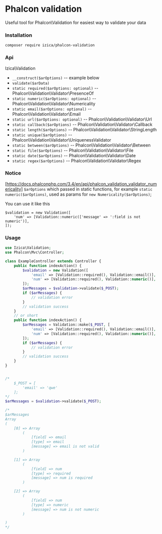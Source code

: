 # Phalcon validation

Useful tool for Phalcon\Validation for easiest way to validate your data

### Installation
```
composer require izica/phalcon-validation
```

### Api
Izica\Validation
* `__construct($arOptions)`  -- example below
* `validate($arData)`
* `static required($arOptions: optional)` -- Phalcon\Validation\Validator\PresenceOf
* `static numeric($arOptions: optional)` -- Phalcon\Validation\Validator\Numericality
* `static email($arOptions: optional)` -- Phalcon\Validation\Validator\Email
* `static url($arOptions: optional)` -- Phalcon\Validation\Validator\Url
* `static callback($arOptions)` -- Phalcon\Validation\Validator\Callback
* `static length($arOptions)` -- Phalcon\Validation\Validator\StringLength
* `static unique($arOptions)` -- Phalcon\Validation\Validator\UniquenessValidator
* `static between($arOptions)` -- Phalcon\Validation\Validator\Between
* `static file($arOptions)` -- Phalcon\Validation\Validator\File
* `static date($arOptions)` -- Phalcon\Validation\Validator\Date
* `static regex($arOptions)` -- Phalcon\Validation\Validator\Regex

### Notice
[https://docs.phalconphp.com/3.4/en/api/phalcon_validation_validator_numericality]
`$arOptions` which passed in static functions, for example `static numeric($arOptions)`,
used as params for `new Numericality($arOptions)`;

You can use it like this
```
$validation = new Validation([
    'num' => [Validation::numeric(['message' => ':field is not numeric')],
]);
```

### Usage
```php
use Izica\Validation;
use Phalcon\Mvc\Controller;

class ExampleController extends Controller {
    public function indexAction() {
        $validation = new Validation([
            'email' => [Validation::required(), Validation::email()],
            'num' => [Validation::required(), Validation::numeric()],
        ]);
        $arMessages = $validation->validate($_POST);
        if ($arMessages) {
            // validation error
        }
        // validation success
    }
    // or short
    public function indexAction() {
        $arMessages = Validation::make($_POST, [
            'email' => [Validation::required(), Validation::email()],
            'num' => [Validation::required(), Validation::numeric()],
        ]);
        if ($arMessages) {
            // validation error
        }
        // validation success
    }
}
```


```php

/*
    $_POST = [
        'email' => 'qwe'
    ];
*/
$arMessages = $validation->validate($_POST);

/* 
$arMessages
Array
(
    [0] => Array
        (
            [field] => email
            [type] => email
            [message] => email is not valid
        )

    [1] => Array
        (
            [field] => num
            [type] => required
            [message] => num is required
        )

    [2] => Array
        (
            [field] => num
            [type] => numeric
            [message] => num is not numeric
        )

)
*/

```

